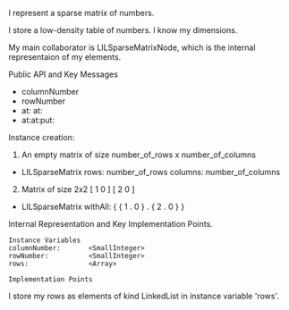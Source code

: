 I represent a sparse matrix of numbers.

I store a low-density table of numbers. l know my dimensions.

My main collaborator is LILSparseMatrixNode, which is the internal representaion of my elements.

Public API and Key Messages
- columnNumber
- rowNumber
- at: at:
- at:at:put:

Instance creation:
1) An empty matrix of size number_of_rows x number_of_columns
- LILSparseMatrix rows: number_of_rows columns: number_of_columns
2) Matrix of size 2x2
			[ 1 0 ]
			[ 2 0 ]
- LILSparseMatrix withAll: { { 1 . 0 } . { 2 . 0 } }
   
Internal Representation and Key Implementation Points.

    Instance Variables
	columnNumber:		<SmallInteger>
	rowNumber:			<SmallInteger>
	rows:				<Array>

    Implementation Points
I store my rows as elements of kind LinkedList in instance variable 'rows'.